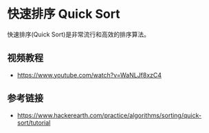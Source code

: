 # 快速排序 Quick Sort 

快速排序(Quick Sort)是非常流行和高效的排序算法。

## 视频教程
* https://www.youtube.com/watch?v=WaNLJf8xzC4

## 参考链接
* https://www.hackerearth.com/practice/algorithms/sorting/quick-sort/tutorial
